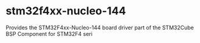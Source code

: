 # stm32f4xx-nucleo-144
Provides the STM32F4xx-Nucleo-144 board driver part of the STM32Cube BSP Component for STM32F4 seri
